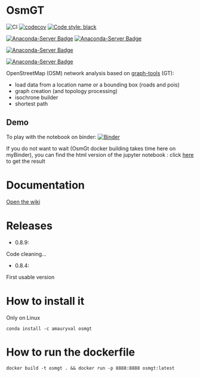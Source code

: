 OsmGT
====

![CI](https://github.com/amauryval/osmgt/workflows/CI/badge.svg?branch=master)
[![codecov](https://codecov.io/gh/amauryval/osmgt/branch/master/graph/badge.svg)](https://codecov.io/gh/amauryval/osmgt)
[![Code style: black](https://img.shields.io/badge/code%20style-black-000000.svg)](https://github.com/ambv/black)

[![Anaconda-Server Badge](https://anaconda.org/amauryval/osmgt/badges/version.svg)](https://anaconda.org/amauryval/osmgt)
[![Anaconda-Server Badge](https://anaconda.org/amauryval/osmgt/badges/latest_release_date.svg)](https://anaconda.org/amauryval/osmgt)

[![Anaconda-Server Badge](https://anaconda.org/amauryval/osmgt/badges/platforms.svg)](https://anaconda.org/amauryval/osmgt)

[![Anaconda-Server Badge](https://anaconda.org/amauryval/osmgt/badges/installer/conda.svg)](https://conda.anaconda.org/amauryval)


OpenStreetMap (OSM) network analysis based on [graph-tools](https://graph-tool.skewed.de/) (GT): 
* load data from a location name or a bounding box (roads and pois)
* graph creation (and topology processing)
* isochrone builder
* shortest path 


## Demo

To play with the notebook on binder: [![Binder](https://mybinder.org/badge_logo.svg)](https://mybinder.org/v2/gh/amauryval/osmgt/master?filepath=example.ipynb)

If you do not want to wait (OsmGt docker building takes time here on myBinder), you can find the html version of the jupyter notebook : click [here](https://amauryval.github.io/osmgt/) to get the result


# Documentation

[Open the wiki](https://github.com/amauryval/osmgt/wiki/OsmGT-Wiki)

# Releases

- 0.8.9:

Code cleaning...


- 0.8.4:

First usable version


# How to install it 

Only on Linux

```
conda install -c amauryval osmgt
```

# How to run the dockerfile 
```
docker build -t osmgt . && docker run -p 8888:8888 osmgt:latest
```
